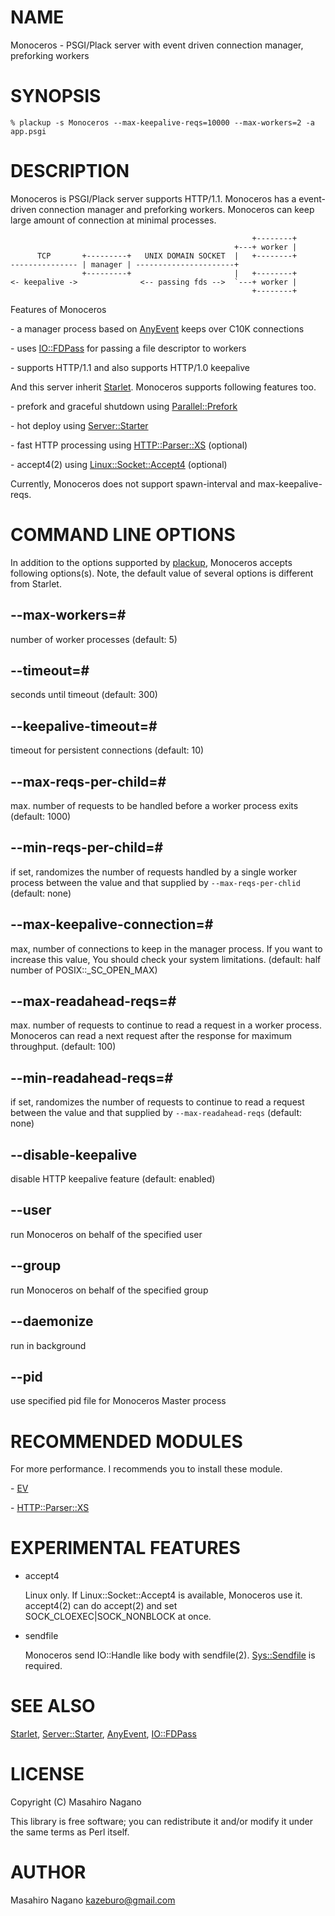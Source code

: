 # NAME

Monoceros - PSGI/Plack server with event driven connection manager, preforking workers

# SYNOPSIS

    % plackup -s Monoceros --max-keepalive-reqs=10000 --max-workers=2 -a app.psgi

# DESCRIPTION

Monoceros is PSGI/Plack server supports HTTP/1.1. Monoceros has a event-driven 
connection manager and preforking workers. Monoceros can keep large amount of 
connection at minimal processes.

                                                          +--------+
                                                      +---+ worker |
          TCP       +---------+   UNIX DOMAIN SOCKET  |   +--------+
    --------------- | manager | ----------------------+ 
                    +---------+                       |   +--------+
    <- keepalive ->              <-- passing fds -->  `---+ worker |
                                                          +--------+

Features of Monoceros

\- a manager process based on [AnyEvent](http://search.cpan.org/perldoc?AnyEvent) keeps over C10K connections

\- uses [IO::FDPass](http://search.cpan.org/perldoc?IO::FDPass) for passing a file descriptor to workers

\- supports HTTP/1.1 and also supports HTTP/1.0 keepalive

And this server inherit [Starlet](http://search.cpan.org/perldoc?Starlet). Monoceros supports following features too.

\- prefork and graceful shutdown using [Parallel::Prefork](http://search.cpan.org/perldoc?Parallel::Prefork)

\- hot deploy using [Server::Starter](http://search.cpan.org/perldoc?Server::Starter)

\- fast HTTP processing using [HTTP::Parser::XS](http://search.cpan.org/perldoc?HTTP::Parser::XS) (optional)

\- accept4(2) using [Linux::Socket::Accept4](http://search.cpan.org/perldoc?Linux::Socket::Accept4) (optional)

Currently, Monoceros does not support spawn-interval and max-keepalive-reqs.

# COMMAND LINE OPTIONS

In addition to the options supported by [plackup](http://search.cpan.org/perldoc?plackup), Monoceros accepts following options(s).
Note, the default value of several options is different from Starlet.

## \--max-workers=\#

number of worker processes (default: 5)

## \--timeout=\#

seconds until timeout (default: 300)

## \--keepalive-timeout=\#

timeout for persistent connections (default: 10)

## \--max-reqs-per-child=\#

max. number of requests to be handled before a worker process exits (default: 1000)

## \--min-reqs-per-child=\#

if set, randomizes the number of requests handled by a single worker process between the value and that supplied by `--max-reqs-per-chlid` (default: none)

## \--max-keepalive-connection=\#

max, number of connections to keep in the manager process. If you want to increase this value, You should check your system limitations. (default: half number of POSIX::\_SC\_OPEN\_MAX)

## \--max-readahead-reqs=\#

max. number of requests to continue to read a request in a worker process. Monoceros can read a next request after the response for maximum throughput. (default: 100)

## \--min-readahead-reqs=\#

if set, randomizes the number of requests to continue to read a request between the value and that supplied by `--max-readahead-reqs` (default: none)

## \--disable-keepalive

disable HTTP keepalive feature (default: enabled)

## \--user

run Monoceros on behalf of the specified user

## \--group

run Monoceros on behalf of the specified group

## \--daemonize

run in background

## \--pid

use specified pid file for Monoceros Master process


# RECOMMENDED MODULES

For more performance. I recommends you to install these module.

\- [EV](http://search.cpan.org/perldoc?EV)

\- [HTTP::Parser::XS](http://search.cpan.org/perldoc?HTTP::Parser::XS)

# EXPERIMENTAL FEATURES

- accept4

    Linux only. If Linux::Socket::Accept4 is available, Monoceros use it.
    accept4(2) can do accept(2) and set SOCK\_CLOEXEC|SOCK\_NONBLOCK at once. 

- sendfile

    Monoceros send IO::Handle like body with sendfile(2). [Sys::Sendfile](http://search.cpan.org/perldoc?Sys::Sendfile) is required.

# SEE ALSO

[Starlet](http://search.cpan.org/perldoc?Starlet), [Server::Starter](http://search.cpan.org/perldoc?Server::Starter), [AnyEvent](http://search.cpan.org/perldoc?AnyEvent), [IO::FDPass](http://search.cpan.org/perldoc?IO::FDPass)

# LICENSE      

Copyright (C) Masahiro Nagano

This library is free software; you can redistribute it and/or modify
it under the same terms as Perl itself.

# AUTHOR

Masahiro Nagano <kazeburo@gmail.com>
